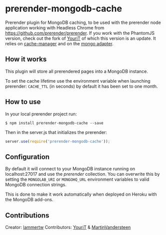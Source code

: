 prerender-mongodb-cache
=======================

Prerender plugin for MongoDB caching, to be used with the prerender node application working with Headless Chrome from https://github.com/prerender/prerender. If you work with the PhantomJS version, check out the fork of [YouriT](https://github.com/YouriT) of which this version is an update.
It relies on [cache-manager](https://github.com/BryanDonovan/node-cache-manager) and on the [mongo adapter](https://github.com/v4l3r10/node-cache-manager-mongodb).

How it works
------------

This plugin will store all prerendered pages into a MongoDB instance. 

To set the cache lifetime use the environment variable when launching prerender: `CACHE_TTL` (in seconds) by default it has been set to one month.

How to use
----------

In your local prerender project run:

    $ npm install prerender-mongodb-cache --save
    
Then in the server.js that initializes the prerender:

```js
server.use(require('prerender-mongodb-cache'));
```

Configuration
-------------

By default it will connect to your MongoDB instance running on localhost:27017 and use the *prerender* collection. You can overwrite this by setting the `MONGOLAB_URI` or `MONGOHQ_URL` environment variables to valid MongoDB connection strings.

This is done to make it work automatically when deployed on Heroku with the MongoDB add-ons.

Contributions
-------------

Creator: [lammertw](https://github.com/lammertw)
Contributors: [YouriT](https://github.com/YouriT) & [MartinVandersteen](https://github.com/MartinVandersteen)
